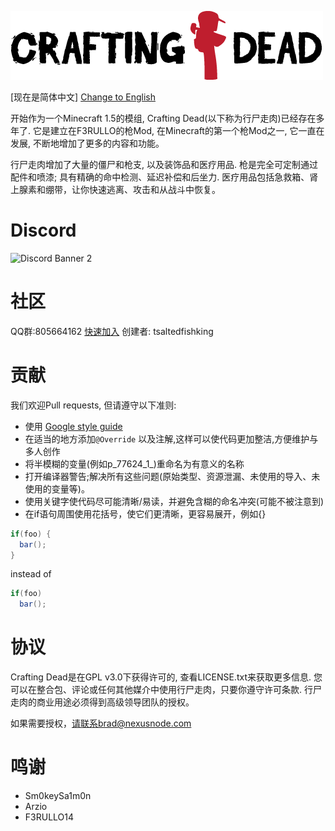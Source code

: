 ![Crafting Dead Logo](./image/crafting-dead-logo.png)  

[现在是简体中文] [Change to English](./README.md)  
 
开始作为一个Minecraft 1.5的模组, Crafting Dead(以下称为行尸走肉)已经存在多年了. 它是建立在F3RULLO的枪Mod, 在Minecraft的第一个枪Mod之一, 它一直在发展, 不断地增加了更多的内容和功能。

行尸走肉增加了大量的僵尸和枪支, 以及装饰品和医疗用品. 枪是完全可定制通过配件和喷漆; 具有精确的命中检测、延迟补偿和后坐力. 医疗用品包括急救箱、肾上腺素和绷带，让你快速逃离、攻击和从战斗中恢复。

# Discord
![Discord Banner 2](https://discordapp.com/api/guilds/473735245636698153/widget.png?style=banner2)
# 社区
QQ群:805664162 [快速加入](https://jq.qq.com/?_wv=1027&k=EfMzRVgB) 创建者: tsaltedfishking
# 贡献
我们欢迎Pull requests, 但请遵守以下准则:
* 使用 [Google style guide](https://github.com/google/styleguide)
* 在适当的地方添加`@Override` 以及注解,这样可以使代码更加整洁,方便维护与多人创作
* 将半模糊的变量(例如p_77624_1_)重命名为有意义的名称
* 打开编译器警告;解决所有这些问题(原始类型、资源泄漏、未使用的导入、未使用的变量等)。
* 使用关键字使代码尽可能清晰/易读，并避免含糊的命名冲突(可能不被注意到)
* 在if语句周围使用花括号，使它们更清晰，更容易展开，例如{} 
```java
if(foo) {
  bar();
}
```
instead of 
```java
if(foo)
  bar();
```

# 协议
Crafting Dead是在GPL v3.0下获得许可的, 查看LICENSE.txt来获取更多信息. 您可以在整合包、评论或任何其他媒介中使用行尸走肉，只要你遵守许可条款. 行尸走肉的商业用途必须得到高级领导团队的授权。

如果需要授权，请联系brad@nexusnode.com

# 鸣谢
- Sm0keySa1m0n
- Arzio
- F3RULLO14
